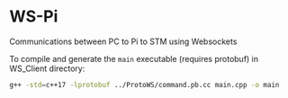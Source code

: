 # WS-Pi
Communications between PC to Pi to STM using Websockets

To compile and generate the `main` executable (requires protobuf) in WS_Client directory:
```bash
g++ -std=c++17 -lprotobuf ../ProtoWS/command.pb.cc main.cpp -o main
```